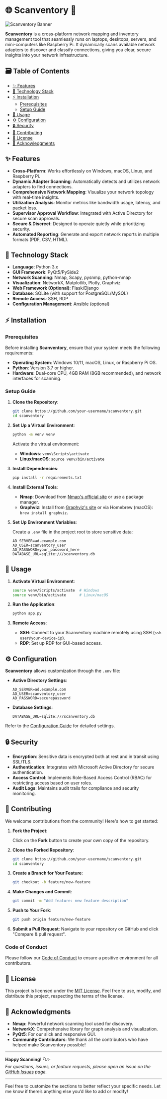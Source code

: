 # 🌐 **Scanventory** 🚀

![Scanventory Banner](https://via.placeholder.com/1200x300?text=Scanventory+Banner)

**Scanventory** is a cross-platform network mapping and inventory management tool that seamlessly runs on laptops, desktops, servers, and mini-computers like Raspberry Pi. It dynamically scans available network adapters to discover and classify connections, giving you clear, secure insights into your network infrastructure.

## 🗃 **Table of Contents**

- [✨ Features](#-features)
- [🔧 Technology Stack](#-technology-stack)
- [⚡ Installation](#-installation)
  - [Prerequisites](#prerequisites)
  - [Setup Guide](#setup-guide)
- [🚀 Usage](#-usage)
- [⚙ Configuration](#-configuration)
- [🔒 Security](#-security)
- [🤝 Contributing](#-contributing)
- [📜 License](#-license)
- [🙏 Acknowledgments](#-acknowledgments)

## ✨ **Features**

- **Cross-Platform**: Works effortlessly on Windows, macOS, Linux, and Raspberry Pi.
- **Dynamic Adapter Scanning**: Automatically detects and utilizes network adapters to find connections.
- **Comprehensive Network Mapping**: Visualize your network topology with real-time insights.
- **Utilization Analysis**: Monitor metrics like bandwidth usage, latency, and packet loss.
- **Supervisor Approval Workflow**: Integrated with Active Directory for secure scan approvals.
- **Secure & Discreet**: Designed to operate quietly while prioritizing security.
- **Automated Reporting**: Generate and export network reports in multiple formats (PDF, CSV, HTML).

## 🔧 **Technology Stack**

- **Language**: Python 3.x
- **GUI Framework**: PyQt5/PySide2
- **Network Scanning**: Nmap, Scapy, pysnmp, python-nmap
- **Visualization**: NetworkX, Matplotlib, Plotly, Graphviz
- **Web Framework (Optional)**: Flask/Django
- **Database**: SQLite (with support for PostgreSQL/MySQL)
- **Remote Access**: SSH, RDP
- **Configuration Management**: Ansible (optional)

## ⚡ **Installation**

### **Prerequisites**

Before installing **Scanventory**, ensure that your system meets the following requirements:

- **Operating System**: Windows 10/11, macOS, Linux, or Raspberry Pi OS.
- **Python**: Version 3.7 or higher.
- **Hardware**: Dual-core CPU, 4GB RAM (8GB recommended), and network interfaces for scanning.

### **Setup Guide**

1. **Clone the Repository**:

   ```bash
   git clone https://github.com/your-username/scanventory.git
   cd scanventory
   ```

2. **Set Up a Virtual Environment**:

   ```bash
   python -m venv venv
   ```

   Activate the virtual environment:

   - **Windows**: `venv\Scripts\activate`
   - **Linux/macOS**: `source venv/bin/activate`

3. **Install Dependencies**:

   ```bash
   pip install -r requirements.txt
   ```

4. **Install External Tools**:

   - **Nmap**: Download from [Nmap's official site](https://nmap.org/download.html) or use a package manager.
   - **Graphviz**: Install from [Graphviz's site](https://graphviz.org/download/) or via Homebrew (macOS): `brew install graphviz`.

5. **Set Up Environment Variables**:

   Create a `.env` file in the project root to store sensitive data:

   ```dotenv
   AD_SERVER=ad.example.com
   AD_USER=scanventory_user
   AD_PASSWORD=your_password_here
   DATABASE_URL=sqlite:///scanventory.db
   ```

## 🚀 **Usage**

1. **Activate Virtual Environment**:

   ```bash
   source venv/Scripts/activate  # Windows
   source venv/bin/activate      # Linux/macOS
   ```

2. **Run the Application**:

   ```bash
   python app.py
   ```

3. **Remote Access**:

   - **SSH**: Connect to your Scanventory machine remotely using SSH (`ssh user@your-device-ip`).
   - **RDP**: Set up RDP for GUI-based access.

## ⚙ **Configuration**

**Scanventory** allows customization through the `.env` file:

- **Active Directory Settings**:

  ```dotenv
  AD_SERVER=ad.example.com
  AD_USER=scanventory_user
  AD_PASSWORD=securepassword
  ```

- **Database Settings**:

  ```dotenv
  DATABASE_URL=sqlite:///scanventory.db
  ```

Refer to the [Configuration Guide](docs/configuration.md) for detailed settings.

## 🔒 **Security**

- **Encryption**: Sensitive data is encrypted both at rest and in transit using SSL/TLS.
- **Authentication**: Integrates with Microsoft Active Directory for secure authentication.
- **Access Control**: Implements Role-Based Access Control (RBAC) for restricting access based on user roles.
- **Audit Logs**: Maintains audit trails for compliance and security monitoring.

## 🤝 **Contributing**

We welcome contributions from the community! Here's how to get started:

1. **Fork the Project**:

   Click on the **Fork** button to create your own copy of the repository.

2. **Clone the Forked Repository**:

   ```bash
   git clone https://github.com/your-username/scanventory.git
   cd scanventory
   ```

3. **Create a Branch for Your Feature**:

   ```bash
   git checkout -b feature/new-feature
   ```

4. **Make Changes and Commit**:

   ```bash
   git commit -m "Add feature: new feature description"
   ```

5. **Push to Your Fork**:

   ```bash
   git push origin feature/new-feature
   ```

6. **Submit a Pull Request**: Navigate to your repository on GitHub and click "Compare & pull request".

### **Code of Conduct**

Please follow our [Code of Conduct](CODE_OF_CONDUCT.md) to ensure a positive environment for all contributors.

## 📜 **License**

This project is licensed under the [MIT License](LICENSE). Feel free to use, modify, and distribute this project, respecting the terms of the license.

## 🙏 **Acknowledgments**

- **Nmap**: Powerful network scanning tool used for discovery.
- **NetworkX**: Comprehensive library for graph analysis and visualization.
- **PyQt5**: For our slick and responsive GUI.
- **Community Contributors**: We thank all the contributors who have helped make Scanventory possible!

---

**Happy Scanning!** 🔍✨  
*For questions, issues, or feature requests, please open an issue on the [GitHub Issues](https://github.com/your-username/scanventory/issues) page.*

---

Feel free to customize the sections to better reflect your specific needs. Let me know if there’s anything else you’d like to add or modify!

